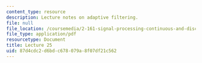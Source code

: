 ```yaml
---
content_type: resource
description: Lecture notes on adaptive filtering.
file: null
file_location: /coursemedia/2-161-signal-processing-continuous-and-discrete-fall-2008/87d4cdc2d6bdc678079a8f07df21c562_lecture_25.pdf
file_type: application/pdf
resourcetype: Document
title: Lecture 25
uid: 87d4cdc2-d6bd-c678-079a-8f07df21c562
---
```

